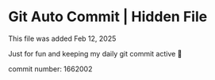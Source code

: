 # Git Auto Commit | Hidden File

This file was added Feb 12, 2025

Just for fun and keeping my daily git commit active 🤪

commit number: 1662002
